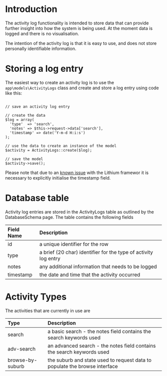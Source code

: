 # Introduction #

The activity log functionality is intended to store data that can provide further insight into how the system is being used. At the moment data is logged and there is no visualisation.

The intention of the activity log is that it is easy to use, and does not store personally identifiable information.

# Storing a log entry #

The easiest way to create an activity log is to use the `app\models\ActivityLogs` class and create and store a log entry using code like this:

```

// save an activity log entry

// create the data
$log = array(
  'type'  => 'search',
  'notes' => $this->request->data['search'],
  'timestamp' => date('Y-m-d H:i:s')
);

// use the data to create an instance of the model
$activity = ActivityLogs::create($log);

// save the model
$activity->save();

```

Please note that due to an [known issue](https://github.com/UnionOfRAD/lithium/issues/28) with the Lithium framewor it is necessary to explicitly initialise the timestamp field.

# Database table #

Activity log entries are stored in the ActivityLogs table as outlined by the DatabaseSchema page. The table contains the following fields

| **Field Name** | **Description** |
|:---------------|:----------------|
| id | a unique identifier for the row |
| type | a brief (20 char) identifier for the type of activity log entry |
| notes | any additional information that needs to be logged |
| timestamp | the date and time that the activity occurred |

# Activity Types #

The activities that are currently in use are

| **Type** | **Description** |
|:---------|:----------------|
| search | a basic search - the notes field contains the search keywords used |
| adv-search | an advanced search - the notes field contains the search keywords used |
| browse-by-suburb | the suburb and state used to request data to populate the browse interface |